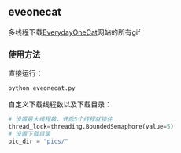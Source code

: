 ## eveonecat

多线程下载[EverydayOneCat](http://motions.cat/top.html)网站的所有gif

### 使用方法

直接运行：
```sh
python eveonecat.py
```

自定义下载线程数以及下载目录：
```python
# 设置最大线程数，开启5个线程就锁住
thread_lock=threading.BoundedSemaphore(value=5)
# 设置下载目录
pic_dir = "pics/"
```



